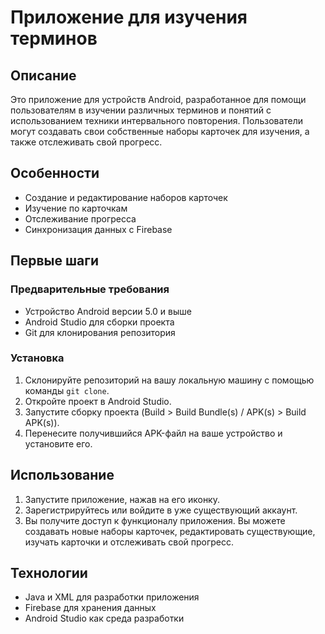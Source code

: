 # Приложение для изучения терминов

## Описание

Это приложение для устройств Android, разработанное для помощи пользователям в изучении различных терминов и понятий с использованием техники интервального повторения. Пользователи могут создавать свои собственные наборы карточек для изучения, а также отслеживать свой прогресс.

## Особенности

- Создание и редактирование наборов карточек
- Изучение по карточкам
- Отслеживание прогресса
- Синхронизация данных с Firebase

## Первые шаги

### Предварительные требования

- Устройство Android версии 5.0 и выше
- Android Studio для сборки проекта
- Git для клонирования репозитория

### Установка

1. Склонируйте репозиторий на вашу локальную машину с помощью команды `git clone`.
2. Откройте проект в Android Studio.
3. Запустите сборку проекта (Build > Build Bundle(s) / APK(s) > Build APK(s)).
4. Перенесите получившийся APK-файл на ваше устройство и установите его.

## Использование

1. Запустите приложение, нажав на его иконку.
2. Зарегистрируйтесь или войдите в уже существующий аккаунт.
3. Вы получите доступ к функционалу приложения. Вы можете создавать новые наборы карточек, редактировать существующие, изучать карточки и отслеживать свой прогресс.


## Технологии

- Java и XML для разработки приложения
- Firebase для хранения данных
- Android Studio как среда разработки
